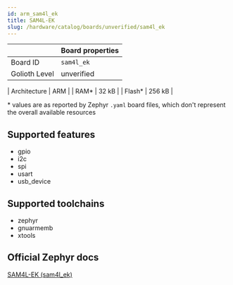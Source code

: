 ```yaml
---
id: arm_sam4l_ek
title: SAM4L-EK
slug: /hardware/catalog/boards/unverified/sam4l_ek
---
```


[//]: # (This is an auto-generated file, do not edit! Changes to it will be lost upon re-generation)



|                | Board properties     |
| -------------  | -------------------- |
| Board ID       | `sam4l_ek` |
| Golioth Level  | unverified       |

| Architecture   | ARM |
| RAM*           | 32 kB |
| Flash*         | 256 kB |

\* values are as reported by Zephyr `.yaml` board files, which don't represent the overall available resources



## Supported features

* gpio
* i2c
* spi
* usart
* usb_device

## Supported toolchains

* zephyr
* gnuarmemb
* xtools

## Official Zephyr docs

[SAM4L-EK (sam4l_ek)](https://docs.zephyrproject.org/latest/boards/arm/sam4l_ek/doc/index.html)
